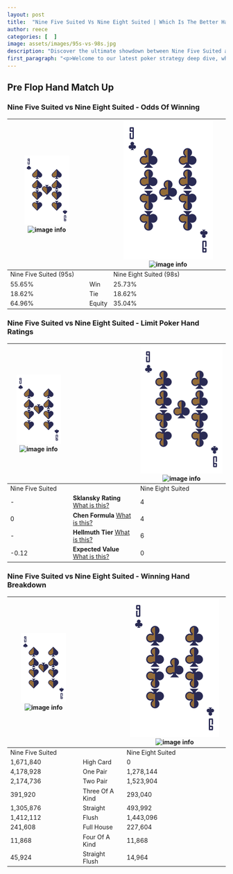 ```yaml
---
layout: post
title:  "Nine Five Suited Vs Nine Eight Suited | Which Is The Better Hand In Poker? A Complete Guide"
author: reece
categories: [  ]
image: assets/images/95s-vs-98s.jpg
description: "Discover the ultimate showdown between Nine Five Suited and Nine Eight Suited in poker! Uncover the odds, strategies, and scenarios where one hand triumphs over the other. Get ready to up your poker game with this thrilling analysis."
first_paragraph: "<p>Welcome to our latest poker strategy deep dive, where we're pitting two distinct hands against each other in a high-stakes showdown: Nine Five Suited vs Nine Eight Suited.</p><p>In the dynamic world of poker, every decision counts, and knowing which hand holds the upper hand is key to your success at the table.</p><p>In this article, we'll dissect these two hands, explore the scenarios where one dominates the other, and equip you with the knowledge to make strategic choices that can tip the odds in your favor.</p><p>Get ready to unravel the intriguing dynamics of these poker hands and elevate your game to new heights.</p>"
---
```




[comment]: # (sp0)

## Pre Flop Hand Match Up

<div class="table hand-ratings" markdown="1"> 



### Nine Five Suited vs Nine Eight Suited - Odds Of Winning


    
| ![image info](assets/images/hand1/9.png) ![image info](assets/images/hand1/5s.png) |  | ![image info](assets/images/hand2/9.png) ![image info](assets/images/hand2/8s.png) |
| -------- | -------- | -------- |
| Nine Five Suited (95s) |  | Nine Eight Suited (98s) |
| 55.65% | Win | 25.73% |
| 18.62% | Tie | 18.62% |
| 64.96% | Equity | 35.04% |




[comment]: # (sp1)



### Nine Five Suited vs Nine Eight Suited - Limit Poker Hand Ratings


    
| ![image info](assets/images/hand1/9.png) ![image info](assets/images/hand1/5s.png) |  | ![image info](assets/images/hand2/9.png) ![image info](assets/images/hand2/8s.png) |
| -------- | -------- | -------- |
| Nine Five Suited |  | Nine Eight Suited |
| - | **Sklansky Rating** [What is this?](/sklansky-rating-explained) | 4 |
| 0 | **Chen Formula** [What is this?](/chen-formula-explained) | 4 |
| - | **Hellmuth Tier** [What is this?](/Hellmuth-tier-explained) | 6 |
| -0.12 | **Expected Value** [What is this?](/expected-value-explained) | 0 |




[comment]: # (sp2)



### Nine Five Suited vs Nine Eight Suited - Winning Hand Breakdown


    
| ![image info](assets/images/hand1/9.png) ![image info](assets/images/hand1/5s.png) |  | ![image info](assets/images/hand2/9.png) ![image info](assets/images/hand2/8s.png) |
| -------- | -------- | -------- |
| Nine Five Suited |  | Nine Eight Suited |
| 1,671,840 | High Card | 0 |
| 4,178,928 | One Pair | 1,278,144 |
| 2,174,736 | Two Pair | 1,523,904 |
| 391,920 | Three Of A Kind | 293,040 |
| 1,305,876 | Straight | 493,992 |
| 1,412,112 | Flush | 1,443,096 |
| 241,608 | Full House | 227,604 |
| 11,868 | Four Of A Kind | 11,868 |
| 45,924 | Straight Flush | 14,964 |




[comment]: # (sp3)



</div>

[comment]: # (sp4)



[comment]: # (sp5)

